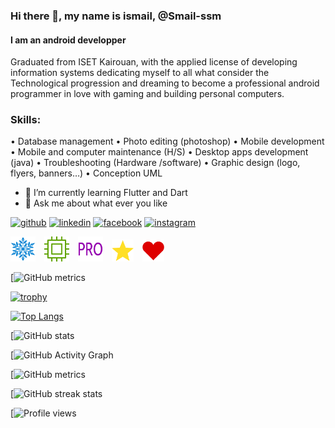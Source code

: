 ### Hi there 👋, my name is ismail, @Smail-ssm
#### I am an android developper 
Graduated from ISET Kairouan, with the applied license of developing information systems dedicating myself to all what consider the Technological progression and dreaming to become a professional android programmer in love with gaming and building personal computers.

### Skills: 
  • Database management 
  • Photo editing (photoshop) 
  • Mobile development 
  • Mobile and computer maintenance (H/S) 
  • Desktop apps development (java) 
  • Troubleshooting (Hardware  /software) 
  • Graphic design (logo, flyers,  banners…) 
  • Conception UML

- 🌱 I’m currently learning Flutter and Dart 
- 💬 Ask me about what ever you like  


[<img src='https://cdn.jsdelivr.net/npm/simple-icons@3.0.1/icons/github.svg' alt='github' height='40'>](https://github.com/Smail-ssm)  [<img src='https://cdn.jsdelivr.net/npm/simple-icons@3.0.1/icons/linkedin.svg' alt='linkedin' height='40'>](https://www.linkedin.com/in/ismail-m-a2305b135/)  [<img src='https://cdn.jsdelivr.net/npm/simple-icons@3.0.1/icons/facebook.svg' alt='facebook' height='40'>](https://www.facebook.com/smailssm)  [<img src='https://cdn.jsdelivr.net/npm/simple-icons@3.0.1/icons/instagram.svg' alt='instagram' height='40'>](https://www.instagram.com/69_smail_/)  

<a href='https://archiveprogram.github.com/'><img src='https://raw.githubusercontent.com/acervenky/animated-github-badges/master/assets/acbadge.gif' width='40' height='40'></a> <a href='https://docs.github.com/en/developers'><img src='https://raw.githubusercontent.com/acervenky/animated-github-badges/master/assets/devbadge.gif' width='40' height='40'></a> <a href='https://github.com/pricing'><img src='https://raw.githubusercontent.com/acervenky/animated-github-badges/master/assets/pro.gif' width='40' height='40'></a> <a href='https://stars.github.com/'><img src='https://raw.githubusercontent.com/acervenky/animated-github-badges/master/assets/starbadge.gif' width='35' height='35'></a> <a href='https://docs.github.com/en/github/supporting-the-open-source-community-with-github-sponsors'><img src='https://raw.githubusercontent.com/acervenky/animated-github-badges/master/assets/sponsorbadge.gif' width='35' height='35'></a> 

[![GitHub metrics](https://metrics.lecoq.io/Smail-ssm)  

[![trophy](https://github-profile-trophy.vercel.app/?username=Smail-ssm)](https://github.com/ryo-ma/github-profile-trophy)

[![Top Langs](https://github-readme-stats.vercel.app/api/top-langs/?username=Smail-ssm)](https://github.com/anuraghazra/github-readme-stats)

[![GitHub stats](https://github-readme-stats.vercel.app/api?username=Smail-ssm&show_icons=true&count_private=true)  

[![GitHub Activity Graph](https://activity-graph.herokuapp.com/graph?username=Smail-ssm)  

[![GitHub metrics](https://metrics.lecoq.io/Smail-ssm)  


[![GitHub streak stats](https://github-readme-streak-stats.herokuapp.com/?user=Smail-ssm)  

[![Profile views](https://gpvc.arturio.dev/Smail-ssm)  
